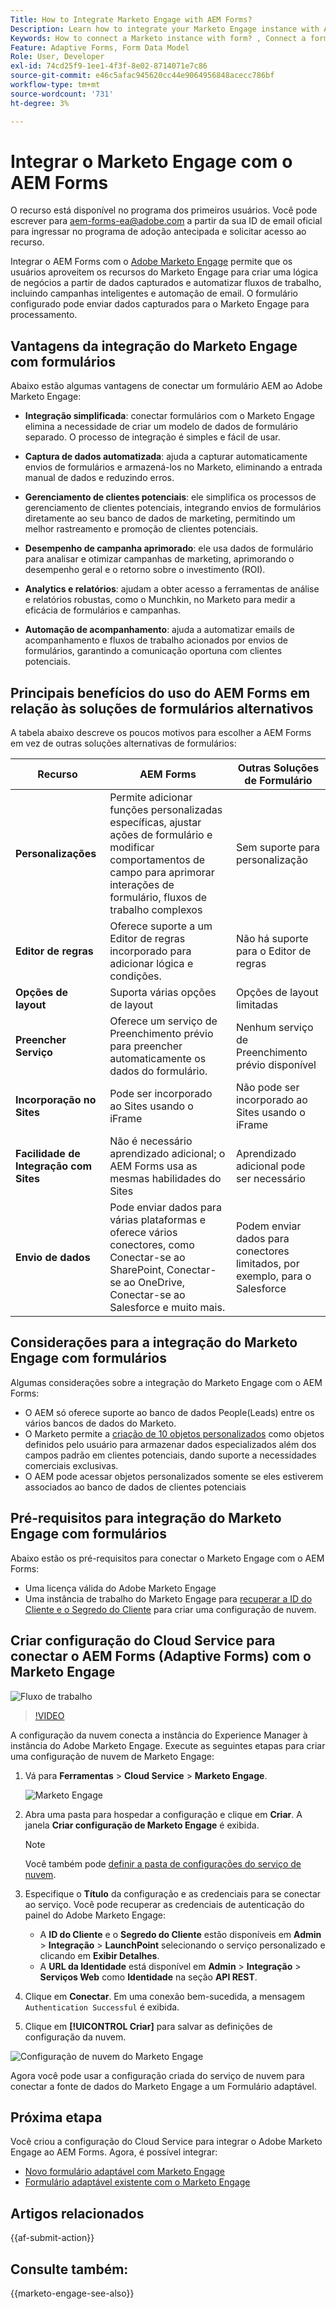 ```yaml
---
Title: How to Integrate Marketo Engage with AEM Forms?
Description: Learn how to integrate your Marketo Engage instance with AEM Forms.
Keywords: How to connect a Marketo instance with form? , Connect a form to Marketo, Integrate a form with Marketo Engage, Integrate an Adaptive Form with a Marketo instance.
Feature: Adaptive Forms, Form Data Model
Role: User, Developer
exl-id: 74cd25f9-1ee1-4f3f-8e02-8714071e7c86
source-git-commit: e46c5afac945620cc44e9064956848acecc786bf
workflow-type: tm+mt
source-wordcount: '731'
ht-degree: 3%

---
```


# Integrar o Marketo Engage com o AEM Forms

<span class="preview"> O recurso está disponível no programa dos primeiros usuários. Você pode escrever para aem-forms-ea@adobe.com a partir da sua ID de email oficial para ingressar no programa de adoção antecipada e solicitar acesso ao recurso. </span>

Integrar o AEM Forms com o [Adobe Marketo Engage](https://experienceleague.adobe.com/pt-br/docs/marketo/using/home) permite que os usuários aproveitem os recursos do Marketo Engage para criar uma lógica de negócios a partir de dados capturados e automatizar fluxos de trabalho, incluindo campanhas inteligentes e automação de email. O formulário configurado pode enviar dados capturados para o Marketo Engage para processamento.

## Vantagens da integração do Marketo Engage com formulários

Abaixo estão algumas vantagens de conectar um formulário AEM ao Adobe Marketo Engage:

* **Integração simplificada**: conectar formulários com o Marketo Engage elimina a necessidade de criar um modelo de dados de formulário separado. O processo de integração é simples e fácil de usar.
* **Captura de dados automatizada**: ajuda a capturar automaticamente envios de formulários e armazená-los no Marketo, eliminando a entrada manual de dados e reduzindo erros.

* **Gerenciamento de clientes potenciais**: ele simplifica os processos de gerenciamento de clientes potenciais, integrando envios de formulários diretamente ao seu banco de dados de marketing, permitindo um melhor rastreamento e promoção de clientes potenciais.

* **Desempenho de campanha aprimorado**: ele usa dados de formulário para analisar e otimizar campanhas de marketing, aprimorando o desempenho geral e o retorno sobre o investimento (ROI).

* **Analytics e relatórios**: ajudam a obter acesso a ferramentas de análise e relatórios robustas, como o Munchkin, no Marketo para medir a eficácia de formulários e campanhas.

* **Automação de acompanhamento**: ajuda a automatizar emails de acompanhamento e fluxos de trabalho acionados por envios de formulários, garantindo a comunicação oportuna com clientes potenciais.

## Principais benefícios do uso do AEM Forms em relação às soluções de formulários alternativos

A tabela abaixo descreve os poucos motivos para escolher a AEM Forms em vez de outras soluções alternativas de formulários:

| **Recurso** | **AEM Forms** | **Outras Soluções de Formulário** |
|-------------------------------------|----------------------------------------------------------------------|-----------------------------------------------------------|
| **Personalizações** | Permite adicionar funções personalizadas específicas, ajustar ações de formulário e modificar comportamentos de campo para aprimorar interações de formulário, fluxos de trabalho complexos | Sem suporte para personalização |
| **Editor de regras** | Oferece suporte a um Editor de regras incorporado para adicionar lógica e condições. | Não há suporte para o Editor de regras |
| **Opções de layout** | Suporta várias opções de layout | Opções de layout limitadas |
| **Preencher Serviço** | Oferece um serviço de Preenchimento prévio para preencher automaticamente os dados do formulário. | Nenhum serviço de Preenchimento prévio disponível |
| **Incorporação no Sites** | Pode ser incorporado ao Sites usando o iFrame | Não pode ser incorporado ao Sites usando o iFrame |
| **Facilidade de Integração com Sites** | Não é necessário aprendizado adicional; o AEM Forms usa as mesmas habilidades do Sites | Aprendizado adicional pode ser necessário |
| **Envio de dados** | Pode enviar dados para várias plataformas e oferece vários conectores, como Conectar-se ao SharePoint, Conectar-se ao OneDrive, Conectar-se ao Salesforce e muito mais. | Podem enviar dados para conectores limitados, por exemplo, para o Salesforce |

## Considerações para a integração do Marketo Engage com formulários

Algumas considerações sobre a integração do Marketo Engage com o AEM Forms:

* O AEM só oferece suporte ao banco de dados People(Leads) entre os vários bancos de dados do Marketo.
* O Marketo permite a [criação de 10 objetos personalizados](https://experienceleague.adobe.com/pt-br/docs/marketo/using/product-docs/administration/marketo-custom-objects/add-marketo-custom-object-fields) como objetos definidos pelo usuário para armazenar dados especializados além dos campos padrão em clientes potenciais, dando suporte a necessidades comerciais exclusivas.
* O AEM pode acessar objetos personalizados somente se eles estiverem associados ao banco de dados de clientes potenciais

## Pré-requisitos para integração do Marketo Engage com formulários

Abaixo estão os pré-requisitos para conectar o Marketo Engage com o AEM Forms:

* Uma licença válida do Adobe Marketo Engage
* Uma instância de trabalho do Marketo Engage para [recuperar a ID do Cliente e o Segredo do Cliente](https://experienceleague.adobe.com/pt-br/docs/marketo/using/product-docs/administration/additional-integrations/create-a-custom-service-for-use-with-rest-api) para criar uma configuração de nuvem.

## Criar configuração do Cloud Service para conectar o AEM Forms (Adaptive Forms) com o Marketo Engage

![Fluxo de trabalho](/help/forms/assets/workflow-marketo-1.png)

>[!VIDEO](https://video.tv.adobe.com/v/3442865/engage-marketo-aem-forms-aem)

A configuração da nuvem conecta a instância do Experience Manager à instância do Adobe Marketo Engage. Execute as seguintes etapas para criar uma configuração de nuvem de Marketo Engage:

1. Vá para **Ferramentas** > **Cloud Service** > **Marketo Engage**.

   ![Marketo Engage](/help/forms/assets/marketo-engage.png)

2. Abra uma pasta para hospedar a configuração e clique em **Criar**. A janela **Criar configuração de Marketo Engage** é exibida.

   >[!NOTE]
   >
   > Você também pode [definir a pasta de configurações do serviço de nuvem](/help/forms/configure-data-sources.md#configure-folder-for-cloud-service-configurations).

3. Especifique o **Título** da configuração e as credenciais para se conectar ao serviço. Você pode recuperar as credenciais de autenticação do painel do Adobe Marketo Engage:
   * A **ID do Cliente** e o **Segredo do Cliente** estão disponíveis em **Admin** > **Integração** > **LaunchPoint** selecionando o serviço personalizado e clicando em **Exibir Detalhes**.
   * A **URL da Identidade** está disponível em **Admin** > **Integração** > **Serviços Web** como **Identidade** na seção **API REST**.

4. Clique em **Conectar**.  Em uma conexão bem-sucedida, a mensagem `Authentication Successful` é exibida.
5. Clique em **[!UICONTROL Criar]** para salvar as definições de configuração da nuvem.

![Configuração de nuvem do Marketo Engage](/help/forms/assets/marketo-engage-cloud-configuration.png)

Agora você pode usar a configuração criada do serviço de nuvem para conectar a fonte de dados do Marketo Engage a um Formulário adaptável.

## Próxima etapa

Você criou a configuração do Cloud Service para integrar o Adobe Marketo Engage ao AEM Forms. Agora, é possível integrar:
* [Novo formulário adaptável com Marketo Engage](/help/forms/integrate-adaptive-form-with-marketo-engage.md)
* [Formulário adaptável existente com o Marketo Engage](/help/forms/use-marketo-engage-data-source-in-form.md)

## Artigos relacionados

{{af-submit-action}}

## Consulte também:

{{marketo-engage-see-also}}
